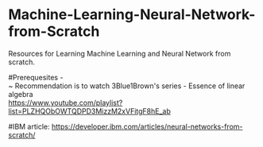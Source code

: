 # Machine-Learning-Neural-Network-from-Scratch
Resources for Learning Machine Learning and Neural Network from scratch.

#Prerequesites - </br>
~ Recommendation is to watch 3Blue1Brown's series - Essence of linear algebra </br>
  https://www.youtube.com/playlist?list=PLZHQObOWTQDPD3MizzM2xVFitgF8hE_ab

#IBM article:
https://developer.ibm.com/articles/neural-networks-from-scratch/
